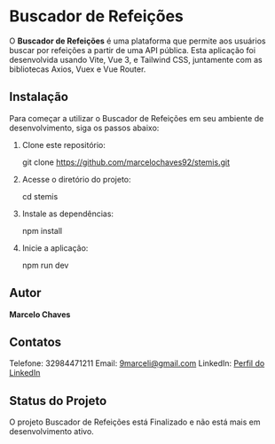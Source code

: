 # Buscador de Refeições

O **Buscador de Refeições** é uma plataforma que permite aos usuários buscar por refeições a partir de uma API pública. Esta aplicação foi desenvolvida usando Vite, Vue 3, e Tailwind CSS, juntamente com as bibliotecas Axios, Vuex e Vue Router.

## Instalação

Para começar a utilizar o Buscador de Refeições em seu ambiente de desenvolvimento, siga os passos abaixo:

1. Clone este repositório:
   
   git clone https://github.com/marcelochaves92/stemis.git

2. Acesse o diretório do projeto:

    cd stemis

3. Instale as dependências:

    npm install

4. Inicie a aplicação:

    npm run dev


## Autor
**Marcelo Chaves**

## Contatos

Telefone: 32984471211
Email: 9marceli@gmail.com
LinkedIn: [Perfil do LinkedIn](https://www.linkedin.com/in/marcelochaves92/)

## Status do Projeto
O projeto Buscador de Refeições está Finalizado e não está mais em desenvolvimento ativo.

